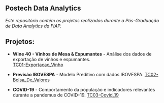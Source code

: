 
## Postech Data Analytics ##

*Este repositório contém os projetos realizados durante a Pós-Graduação de Data Analytics da FIAP.*

**Projetos:**
---
* **Wine 40 - Vinhos de Mesa & Espumantes** - Análise dos dados de exportação de vinhos e espumantes.<br> [TC01-Exportacao_Vinho](https://github.com/pamelacristtine/PosTech-DataAnalytics-Fiap/tree/main/TC01-Exportacao_Vinho)

* **Previsão IBOVESPA** - Modelo Preditivo com dados IBOVESPA. [TC02-Bolsa_De_Valores](https://github.com/pamelacristtine/PosTech-DataAnalytics-Fiap/tree/main/TC02-Bolsa_De_Valores)

* **COVID-19** - Comportamento da população e indicadores relevantes durante a pandemus de COVID-19. [TC03-Covid_19](https://github.com/pamelacristtine/PosTech-DataAnalytics-Fiap/tree/main/TC03-Covid_19)
